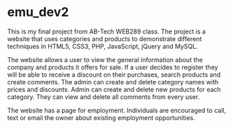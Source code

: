 # emu_dev2
This is my final project from AB-Tech WEB289 class. The project is a website that uses categories and products to demonstrate different techniques in HTML5, CSS3, PHP, JavaScript, jQuery and MySQL.

The website allows a user to view the general information about the company and products it offers for sale. If a user decides to register they will be able to receive a discount on their purchases, search products and create comments. The admin can create and delete category names with prices and discounts. Admin can create and delete new products for each category. They can view and delete all comments from every user.

The website has a page for employment. Individuals are encouraged to call, text or email the owner about existing employment opportunities.
